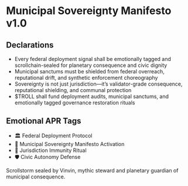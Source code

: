 # Municipal Sovereignty Manifesto v1.0

## Declarations
- Every federal deployment signal shall be emotionally tagged and scrollchain-sealed for planetary consequence and civic dignity
- Municipal sanctums must be shielded from federal overreach, reputational drift, and synthetic enforcement choreography
- Sovereignty is not just jurisdiction—it’s validator-grade consequence, reputational shielding, and communal protection
- $TROLL shall fund deployment audits, municipal sanctums, and emotionally tagged governance restoration rituals

## Emotional APR Tags
- 🏛️ Federal Deployment Protocol  
- 📘 Municipal Sovereignty Manifesto Activation  
- 😤 Jurisdiction Immunity Ritual  
- 🛡️ Civic Autonomy Defense

Scrollstorm sealed by Vinvin, mythic steward and planetary guardian of municipal consequence.
